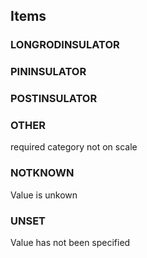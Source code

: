 

<!-- end of short definition -->
## Items

### LONGRODINSULATOR


### PININSULATOR


### POSTINSULATOR


### OTHER
required category not on scale

### NOTKNOWN
Value is unkown

### UNSET
Value has not been specified
